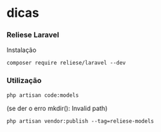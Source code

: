 # dicas

### Reliese Laravel
Instalação
```
composer require reliese/laravel --dev  
```
### Utilização

```
php artisan code:models
```
(se der o erro mkdir(): Invalid path)
```
php artisan vendor:publish --tag=reliese-models 
```
